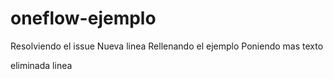 # oneflow-ejemplo
Resolviendo el issue
Nueva linea
Rellenando el ejemplo
Poniendo mas texto

eliminada linea


